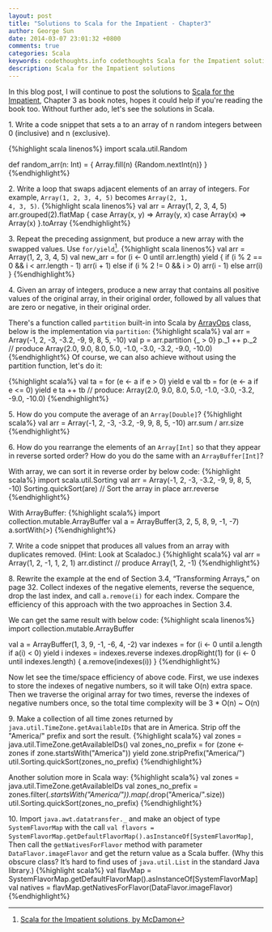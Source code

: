 ```yaml
---
layout: post
title: "Solutions to Scala for the Impatient - Chapter3"
author: George Sun
date: 2014-03-07 23:01:32 +0800
comments: true
categories: Scala
keywords: codethoughts.info codethoughts Scala for the Impatient solutions
description: Scala for the Impatient solutions
---
```


In this blog post, I will continue to post the solutions to [Scala for the Impatient](http://www.amazon.com/Scala-Impatient-Cay-S-Horstmann/dp/0321774094), Chapter 3 as book notes, hopes it could help if you're reading the book too. Without further ado, let's see the solutions in Scala.

1\. Write a code snippet that sets a to an array of n random integers between 0 (inclusive) and n (exclusive).

{%highlight scala linenos%}
import scala.util.Random

def random_arr(n: Int) = {
    Array.fill(n) {Random.nextInt(n)}
}
{%endhighlight%}

<!--more-->

2\. Write a loop that swaps adjacent elements of an array of integers. For example, <code>Array(1, 2, 3, 4, 5)</code> becomes <code>Array(2, 1, 4, 3, 5)</code>.
{%highlight scala linenos%}
val arr = Array(1, 2, 3, 4, 5)
arr.grouped(2).flatMap {
    case Array(x, y) => Array(y, x)
        case Array(x) => Array(x)
}.toArray
{%endhighlight%}

3\. Repeat the preceding assignment, but produce a new array with the swapped values. Use <code>for/yield</code>[^1].
{%highlight scala linenos%}
val arr = Array(1, 2, 3, 4, 5)
val new_arr = for (i <- 0 until arr.length) yield {
    if (i % 2 == 0 && i < arr.length - 1)
        arr(i + 1)
    else if (i % 2 != 0 && i > 0)
        arr(i - 1)
    else
        arr(i)
}
{%endhighlight%}

4\. Given an array of integers, produce a new array that contains all positive values of the original array, in their original order, followed by all values that are zero or negative, in their original order.

There's a function called <code>partition</code> built-in into Scala by [ArrayOps](http://www.scala-lang.org/api/2.10.3/index.html#scala.collection.mutable.ArrayOps) class, below is the implementation via <code>partition</code>:
{%highlight scala%}
val arr = Array(-1, 2, -3, -3.2, -9, 9, 8, 5, -10)
val p = arr.partition {_ > 0}
p._1 ++ p._2  // produce Array(2.0, 9.0, 8.0, 5.0, -1.0, -3.0, -3.2, -9.0, -10.0)
{%endhighlight%}
Of course, we can also achieve without using the partition function, let's do it:

{%highlight scala%}
val ta = for (e <- a if e > 0) yield e
val tb = for (e <- a if e <= 0) yield e
ta ++ tb // produce: Array(2.0, 9.0, 8.0, 5.0, -1.0, -3.0, -3.2, -9.0, -10.0)
{%endhighlight%}

5\. How do you compute the average of an <code>Array[Double]</code>?
{%highlight scala%}
val arr = Array(-1, 2, -3, -3.2, -9, 9, 8, 5, -10)
arr.sum / arr.size
{%endhighlight%}

6\. How do you rearrange the elements of an <code>Array[Int]</code> so that they appear in reverse sorted order? How do you do the same with an <code>ArrayBuffer[Int]</code>?

With array, we can sort it in reverse order by below code:
{%highlight scala%}
import scala.util.Sorting
val arr = Array(-1, 2, -3, -3.2, -9, 9, 8, 5, -10)
Sorting.quickSort(are)  // Sort the array in place
arr.reverse
{%endhighlight%}

With ArrayBuffer:
{%highlight scala%}
import collection.mutable.ArrayBuffer
val a = ArrayBuffer(3, 2, 5, 8, 9, -1, -7)
a.sortWith(_>_)
{%endhighlight%}

7\. Write a code snippet that produces all values from an array with duplicates removed. (Hint: Look at Scaladoc.)
{%highlight scala%}
val arr = Array(1, 2, -1, 1, 2, 1)
arr.distinct // produce Array(1, 2, -1)
{%endhighlight%}

8\. Rewrite the example at the end of Section 3.4, “Transforming Arrays,” on page 32. Collect indexes of the negative elements, reverse the sequence, drop the last index, and call <code>a.remove(i)</code> for each index. Compare the efficiency of this approach with the two approaches in Section 3.4.

We can get the same result with below code:
{%highlight scala linenos%}
import collection.mutable.ArrayBuffer

val a = ArrayBuffer(1, 3, 9, -1, -6, 4, -2)
var indexes = for (i <- 0 until a.length if a(i) < 0) yield i
indexes = indexes.reverse
indexes.dropRight(1)
for (i <- 0 until indexes.length) {
    a.remove(indexes(i))
}
{%endhighlight%}

Now let see the time/space efficiency of above code. First, we use indexes to store the indexes of negative numbers, so it will take O(n) extra space. Then we traverse the original array for two times, reverse the indexes of negative numbers once, so the total time complexity will be 3 * O(n) ~ O(n)

9\. Make a collection of all time zones returned by <code>java.util.TimeZone.getAvailableIDs</code> that are in America. Strip off the "America/" prefix and sort the result.
{%highlight scala%}
val zones = java.util.TimeZone.getAvailableIDs()
val zones_no_prefix = for (zone <- zones if zone.startsWith("America")) yield zone.stripPrefix("America/")
util.Sorting.quickSort(zones_no_prefix)
{%endhighlight%}

Another solution more in Scala way:
{%highlight scala%}
val zones = java.util.TimeZone.getAvailableIDs
val zones_no_prefix = zones.filter(_.startsWith("America/")).map(_.drop("America/".size))
util.Sorting.quickSort(zones_no_prefix)
{%endhighlight%}

10\. Import <code>java.awt.datatransfer._</code> and make an object of type <code>SystemFlavorMap</code> with the call <code>val flavors = SystemFlavorMap.getDefaultFlavorMap().asInstanceOf[SystemFlavorMap]</code>, Then call the <code>getNativesForFlavor</code> method with parameter <code>DataFlavor.imageFlavor</code> and get the return value as a Scala buffer. (Why this obscure class? It’s hard to find uses of <code>java.util.List</code> in the standard Java library.)
{%highlight scala%}
val flavMap = SystemFlavorMap.getDefaultFlavorMap().asInstanceOf[SystemFlavorMap]
val natives = flavMap.getNativesForFlavor(DataFlavor.imageFlavor)
{%endhighlight%}

[^1]: [Scala for the Impatient solutions, by McDamon](https://bitbucket.org/McDamon/scalaimpatient/src/4a11167459b2/ch03/answers.txt)
